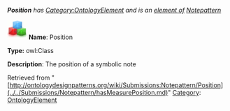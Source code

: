 ___Position__ has [Category:OntologyElement](../../Category/OntologyElement.md "Category:OntologyElement") and is an [element of](../../Property/ElementOf.md "Property:ElementOf") [Notepattern](../../Submissions/Notepattern.md "Submissions:Notepattern")_


  




[![Class](../../images/thumb/2/27/Class.gif/45px-Class.gif)](../../Image/Class.gif.md "Class")
__Name__: Position 


__Type:__ owl:Class 


__Description__: The position of a symbolic note 





Retrieved from "[http://ontologydesignpatterns.org/wiki/Submissions:Notepattern/Position](../../Submissions/Notepattern/hasMeasurePosition.md)"
 [Category](http://ontologydesignpatterns.org/wiki/Special:Categories "Special:Categories"): [OntologyElement](../../Category/OntologyElement.md "Category:OntologyElement")